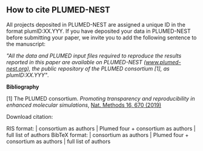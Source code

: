 How to cite PLUMED-NEST
-----------------------------
All projects deposited in PLUMED-NEST are assigned a unique ID in the format plumID:XX.YYY.
If you have deposited your data in PLUMED-NEST before submitting your paper, we invite you to add the following sentence to the manuscript:

*"All the data and PLUMED input files required to reproduce the results reported in this paper are available on PLUMED-NEST (www.plumed-nest.org), 
the public repository of the PLUMED consortium [1], as plumID:XX.YYY"*.

**Bibliography**

[1] The PLUMED consortium.
_Promoting transparency and reproducibility in enhanced molecular simulations_,
[Nat. Methods 16, 670 (2019)](https://doi.org/10.1038/s41592-019-0506-8)

Download citation:

RIS format: | <a id="risc">consortium as authors</a> | <a id="ris4">Plumed four + consortium as authors</a> | <a id="risa">full list of authors</a>
BibTeX format: | <a id="bibc">consortium as authors</a> | <a id="bib4">Plumed four + consortium as authors</a> | <a id="biba">full list of authors</a>

<script>
const downloadToFile = (content, filename, contentType) => {
const a = document.createElement('a');
const file = new Blob([content], {type: contentType});
a.href= URL.createObjectURL(file);
a.download = filename;
a.click();
URL.revokeObjectURL(a.href);
};
document.querySelector('#risc').addEventListener('click', () => {
const text = "TY  - JOUR";
//AU  - The PLUMED consortium,
//PY  - 2019
//DA  - 2019/08/01
//TI  - Promoting transparency and reproducibility in enhanced molecular simulations
//JO  - Nature Methods
//SP  - 670
//EP  - 673
//VL  - 16
//IS  - 8
//AB  - The PLUMED consortium unifies developers and contributors to PLUMED, an open-source library for enhanced-sampling, free-energy calculations and the analys //is of molecular dynamics simulations. Here, we outline our efforts to promote transparency and reproducibility by disseminating protocols for enhanced-sampling //molecular simulations.
//SN  - 1548-7105
//UR  - https://doi.org/10.1038/s41592-019-0506-8
//DO  - 10.1038/s41592-019-0506-8
//ID  - Bonomi2019
//ER  - 
//";
downloadToFile(text, 'plumed.ris', 'text/plain');
});
document.querySelector('#ris4').addEventListener('click', () => {
const text = "
TY  - JOUR
AU  - Bonomi, Massimiliano
AU  - Bussi, Giovanni
AU  - Camilloni, Carlo
AU  - Tribello, Gareth A.
AU  - The PLUMED consortium,
PY  - 2019
DA  - 2019/08/01
TI  - Promoting transparency and reproducibility in enhanced molecular simulations
JO  - Nature Methods
SP  - 670
EP  - 673
VL  - 16
IS  - 8
AB  - The PLUMED consortium unifies developers and contributors to PLUMED, an open-source library for enhanced-sampling, free-energy calculations and the analysis of molecular dynamics simulations. Here, we outline our efforts to promote transparency and reproducibility by disseminating protocols for enhanced-sampling molecular simulations.
SN  - 1548-7105
UR  - https://doi.org/10.1038/s41592-019-0506-8
DO  - 10.1038/s41592-019-0506-8
ID  - Bonomi2019
ER  - 
";
downloadToFile(text, 'plumed.ris', 'text/plain');
});
document.querySelector('#risa').addEventListener('click', () => {
const text = "
TY  - JOUR
AU  - Bonomi, Massimiliano
AU  - Bussi, Giovanni
AU  - Camilloni, Carlo
AU  - Tribello, Gareth A.
AU  - Banáš, Pavel
AU  - Barducci, Alessandro
AU  - Bernetti, Mattia
AU  - Bolhuis, Peter G.
AU  - Bottaro, Sandro
AU  - Branduardi, Davide
AU  - Capelli, Riccardo
AU  - Carloni, Paolo
AU  - Ceriotti, Michele
AU  - Cesari, Andrea
AU  - Chen, Haochuan
AU  - Chen, Wei
AU  - Colizzi, Francesco
AU  - De, Sandip
AU  - De La Pierre, Marco
AU  - Donadio, Davide
AU  - Drobot, Viktor
AU  - Ensing, Bernd
AU  - Ferguson, Andrew L.
AU  - Filizola, Marta
AU  - Fraser, James S.
AU  - Fu, Haohao
AU  - Gasparotto, Piero
AU  - Gervasio, Francesco Luigi
AU  - Giberti, Federico
AU  - Gil-Ley, Alejandro
AU  - Giorgino, Toni
AU  - Heller, Gabriella T.
AU  - Hocky, Glen M.
AU  - Iannuzzi, Marcella
AU  - Invernizzi, Michele
AU  - Jelfs, Kim E.
AU  - Jussupow, Alexander
AU  - Kirilin, Evgeny
AU  - Laio, Alessandro
AU  - Limongelli, Vittorio
AU  - Lindorff-Larsen, Kresten
AU  - Löhr, Thomas
AU  - Marinelli, Fabrizio
AU  - Martin-Samos, Layla
AU  - Masetti, Matteo
AU  - Meyer, Ralf
AU  - Michaelides, Angelos
AU  - Molteni, Carla
AU  - Morishita, Tetsuya
AU  - Nava, Marco
AU  - Paissoni, Cristina
AU  - Papaleo, Elena
AU  - Parrinello, Michele
AU  - Pfaendtner, Jim
AU  - Piaggi, Pablo
AU  - Piccini, GiovanniMaria
AU  - Pietropaolo, Adriana
AU  - Pietrucci, Fabio
AU  - Pipolo, Silvio
AU  - Provasi, Davide
AU  - Quigley, David
AU  - Raiteri, Paolo
AU  - Raniolo, Stefano
AU  - Rydzewski, Jakub
AU  - Salvalaglio, Matteo
AU  - Sosso, Gabriele Cesare
AU  - Spiwok, Vojtěch
AU  - Šponer, Jiří
AU  - Swenson, David W. H.
AU  - Tiwary, Pratyush
AU  - Valsson, Omar
AU  - Vendruscolo, Michele
AU  - Voth, Gregory A.
AU  - White, Andrew
PY  - 2019
DA  - 2019/08/01
TI  - Promoting transparency and reproducibility in enhanced molecular simulations
JO  - Nature Methods
SP  - 670
EP  - 673
VL  - 16
IS  - 8
AB  - The PLUMED consortium unifies developers and contributors to PLUMED, an open-source library for enhanced-sampling, free-energy calculations and the analysis of molecular dynamics simulations. Here, we outline our efforts to promote transparency and reproducibility by disseminating protocols for enhanced-sampling molecular simulations.
SN  - 1548-7105
UR  - https://doi.org/10.1038/s41592-019-0506-8
DO  - 10.1038/s41592-019-0506-8
ID  - Bonomi2019
ER  - 
";
downloadToFile(text, 'plumed.ris', 'text/plain');
});
document.querySelector('#bibc').addEventListener('click', () => {
const text = "
@Article{Bonomi2019,
author={{The PLUMED consortium}},
title={Promoting transparency and reproducibility in enhanced molecular simulations},
journal={Nature Methods},
year={2019},
month={Aug},
day={01},
volume={16},
number={8},
pages={670-673},
abstract={The PLUMED consortium unifies developers and contributors to PLUMED, an open-source library for enhanced-sampling, free-energy calculations and the analysis of molecular dynamics simulations. Here, we outline our efforts to promote transparency and reproducibility by disseminating protocols for enhanced-sampling molecular simulations.},
issn={1548-7105},
doi={10.1038/s41592-019-0506-8},
url={https://doi.org/10.1038/s41592-019-0506-8}
}
";
downloadToFile(text, 'plumed.bib', 'text/plain');
});
document.querySelector('#bib4').addEventListener('click', () => {
const text = "
@Article{Bonomi2019,
author={Bonomi, Massimiliano
and Bussi, Giovanni
and Camilloni, Carlo
and Tribello, Gareth A.
and {The PLUMED consortium}},
title={Promoting transparency and reproducibility in enhanced molecular simulations},
journal={Nature Methods},
year={2019},
month={Aug},
day={01},
volume={16},
number={8},
pages={670-673},
abstract={The PLUMED consortium unifies developers and contributors to PLUMED, an open-source library for enhanced-sampling, free-energy calculations and the analysis of molecular dynamics simulations. Here, we outline our efforts to promote transparency and reproducibility by disseminating protocols for enhanced-sampling molecular simulations.},
issn={1548-7105},
doi={10.1038/s41592-019-0506-8},
url={https://doi.org/10.1038/s41592-019-0506-8}
}
";
downloadToFile(text, 'plumed.bib', 'text/plain');
});
document.querySelector('#biba').addEventListener('click', () => {
const text = "
@Article{Bonomi2019,
author={Bonomi, Massimiliano
and Bussi, Giovanni
and Camilloni, Carlo
and Tribello, Gareth A.
and Ban{\'a}{\v{s}}, Pavel
and Barducci, Alessandro
and Bernetti, Mattia
and Bolhuis, Peter G.
and Bottaro, Sandro
and Branduardi, Davide
and Capelli, Riccardo
and Carloni, Paolo
and Ceriotti, Michele
and Cesari, Andrea
and Chen, Haochuan
and Chen, Wei
and Colizzi, Francesco
and De, Sandip
and De La Pierre, Marco
and Donadio, Davide
and Drobot, Viktor
and Ensing, Bernd
and Ferguson, Andrew L.
and Filizola, Marta
and Fraser, James S.
and Fu, Haohao
and Gasparotto, Piero
and Gervasio, Francesco Luigi
and Giberti, Federico
and Gil-Ley, Alejandro
and Giorgino, Toni
and Heller, Gabriella T.
and Hocky, Glen M.
and Iannuzzi, Marcella
and Invernizzi, Michele
and Jelfs, Kim E.
and Jussupow, Alexander
and Kirilin, Evgeny
and Laio, Alessandro
and Limongelli, Vittorio
and Lindorff-Larsen, Kresten
and L{\"o}hr, Thomas
and Marinelli, Fabrizio
and Martin-Samos, Layla
and Masetti, Matteo
and Meyer, Ralf
and Michaelides, Angelos
and Molteni, Carla
and Morishita, Tetsuya
and Nava, Marco
and Paissoni, Cristina
and Papaleo, Elena
and Parrinello, Michele
and Pfaendtner, Jim
and Piaggi, Pablo
and Piccini, GiovanniMaria
and Pietropaolo, Adriana
and Pietrucci, Fabio
and Pipolo, Silvio
and Provasi, Davide
and Quigley, David
and Raiteri, Paolo
and Raniolo, Stefano
and Rydzewski, Jakub
and Salvalaglio, Matteo
and Sosso, Gabriele Cesare
and Spiwok, Vojt{\v{e}}ch
and {\v{S}}poner, Ji{\v{r}}{\'i}
and Swenson, David W. H.
and Tiwary, Pratyush
and Valsson, Omar
and Vendruscolo, Michele
and Voth, Gregory A.
and White, Andrew},
title={Promoting transparency and reproducibility in enhanced molecular simulations},
journal={Nature Methods},
year={2019},
month={Aug},
day={01},
volume={16},
number={8},
pages={670-673},
abstract={The PLUMED consortium unifies developers and contributors to PLUMED, an open-source library for enhanced-sampling, free-energy calculations and the analysis of molecular dynamics simulations. Here, we outline our efforts to promote transparency and reproducibility by disseminating protocols for enhanced-sampling molecular simulations.},
issn={1548-7105},
doi={10.1038/s41592-019-0506-8},
url={https://doi.org/10.1038/s41592-019-0506-8}
}
";
downloadToFile(text, 'plumed.bib', 'text/plain');
});
</script>

